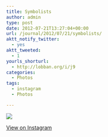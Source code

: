 ```yaml
---
title: Symbolists
author: admin
type: post
date: 2012-07-21T13:27:04+00:00
url: /journal/2012/07/21/symbolists/
aktt_notify_twitter:
  - yes
aktt_tweeted:
  - 1
yourls_shorturl:
  - http://lobban.org/i/j9
categories:
  - Photos
tags:
  - instagram
  - Photos

---
```

![][1]

[View on Instagram][2]

 [1]: http://lobban.org/wp-content/uploads/HLIC/7140b6b275605792da24c038e7b65917.jpg
 [2]: http://instagr.am/p/NWDPp6qluu/